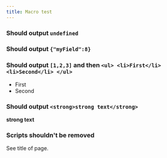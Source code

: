 ```yaml
---
title: Macro test
---
```


### Should output `undefined`

<div data-rpgnotes-macro="one_in_module"></div>

### Should output `{"myField":8}`

<span data-rpgnotes-macro="one_in_module {myField: 8}"></span>

### Should output `[1,2,3]` and then `<ul> <li>First</li> <li>Second</li> </ul> `

<div data-rpgnotes-macro="one_in_module [1 , 2, 3]">

* First
* Second

</div>

### Should output `<strong>strong text</strong>`

<div data-rpgnotes-macro="multiple_in_module.selectElement 'strong'">

**strong text**

</div>

### Scripts shouldn't be removed

<span data-rpgnotes-macro="script_test"></span>

See title of page.
